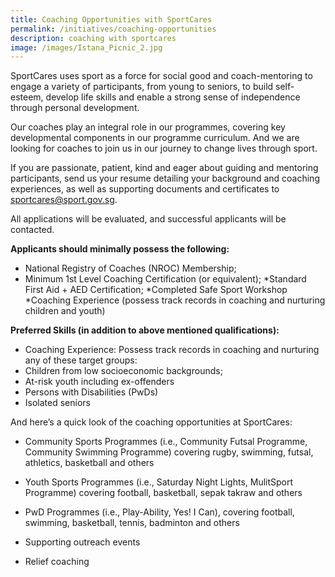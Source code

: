 ```yaml
---
title: Coaching Opportunities with SportCares
permalink: /initiatives/coaching-opportunities
description: coaching with sportcares
image: /images/Istana_Picnic_2.jpg
---
```

SportCares uses sport as a force for social good and coach-mentoring to engage a variety of participants, from young to seniors, to build self-esteem, develop life skills and enable a strong sense of independence through personal development.

Our coaches play an integral role in our programmes, covering key developmental components in our programme curriculum. And we are looking for coaches to join us in our journey to change lives through sport. 

If you are passionate, patient, kind and eager about guiding and mentoring participants, send us your resume detailing your background and coaching experiences, as well as supporting documents and certificates to [sportcares@sport.gov.sg](sportcares@sport.gov.sg).

All applications will be evaluated, and successful applicants will be contacted.

**Applicants should minimally possess the following:**
* National Registry of Coaches (NROC) Membership;
* Minimum 1st Level Coaching Certification (or equivalent);
*Standard First Aid + AED Certification; 
*Completed Safe Sport Workshop
*Coaching Experience (possess track records in coaching and nurturing children and youth)

**Preferred Skills (in addition to above mentioned qualifications):** 
* Coaching Experience: Possess track records in coaching and nurturing any of these target groups: 
* Children from low socioeconomic backgrounds;
* At-risk youth including ex-offenders 
* Persons with Disabilities (PwDs) 
* Isolated seniors 

And here’s a quick look of the coaching opportunities at SportCares: 
* Community Sports Programmes (i.e., Community Futsal Programme, Community Swimming Programme) covering rugby, swimming, futsal, athletics, basketball and others 

* Youth Sports Programmes (i.e., Saturday Night Lights, MulitSport Programme) covering football, basketball, sepak takraw and others 

* PwD Programmes (i.e., Play-Ability, Yes! I Can), covering football, swimming, basketball, tennis, badminton and others 

* Supporting outreach events 

* Relief coaching


